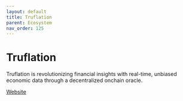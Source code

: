 ```yaml
---
layout: default
title: Truflation
parent: Ecosystem
nav_order: 125
---
```

# Truflation

Truflation is revolutionizing financial insights with real-time, unbiased economic data through a decentralized onchain oracle.

[Website](https://truflation.com/)